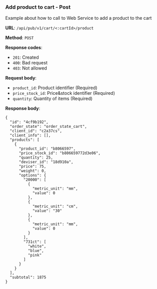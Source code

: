 ### Add product to cart - Post

Example about how to call to Web Service to add a product to the cart

**URL**: `/api/pub/v1/cart/<:cartId>/product`

**Method**: `POST`

**Response codes**:
* `201`: Created
* `400`: Bad request
* `403`: Not allowed

**Request body**:
* `product_id`: Product identifier (Required)
* `price_stock_id`: Price&stock identifier (Required)
* `quantity`: Quantity of items (Required)


**Response body**:
```
{
  "id": "4cf9b192",
  "order_state": "order_state_cart",
  "client_id": "c2a37cs",
  "client_info": [],
  "products": [
    {
      "product_id": "b8066597",
      "price_stock_id": "b806659772d3e06",
      "quantity": 25,
      "deviser_id": "18d910a",
      "price": 75,
      "weight": 0,
      "options": {
        "20000": [
          {
            "metric_unit": "mm",
            "value": 0
          },
          {
            "metric_unit": "cm",
            "value": "30"
          },
          {
            "metric_unit": "mm",
            "value": 0
          }
        ],
        "731ct": [
          "white",
          "blue",
          "pink"
        ]
      }
    }
  ],
  "subtotal": 1875
}
```



